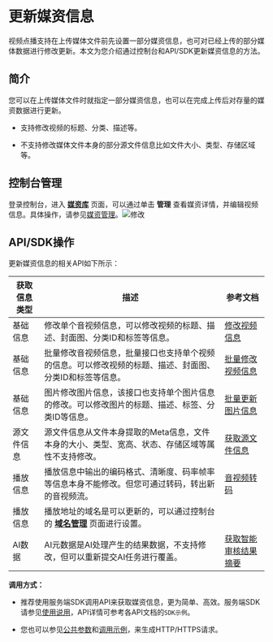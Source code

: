 更新媒资信息 
===========================

视频点播支持在上传媒体文件前先设置一部分媒资信息，也可对已经上传的部分媒体数据进行修改更新。本文为您介绍通过控制台和API/SDK更新媒资信息的方法。

简介 
-----------------------

您可以在上传媒体文件时就指定一部分媒资信息，也可以在完成上传后对存量的媒资数据进行更新。

* 支持修改视频的标题、分类、描述等。

  

* 不支持修改媒体文件本身的部分源文件信息比如文件大小、类型、存储区域等。

  




控制台管理 
--------------------------

登录控制台，进入 **[媒资库](https://vod.console.aliyun.com/#/media/video/list)** 页面，可以通过单击 **管理** 查看媒资详情，并编辑视频信息。具体操作，请参见[媒资管理](/cn.zh-CN/控制台指南/媒资库/媒资管理.md)。![修改](https://static-aliyun-doc.oss-accelerate.aliyuncs.com/assets/img/zh-CN/4030685061/p180176.png)

API/SDK操作 
------------------------------

更新媒资信息的相关API如下所示：


| 获取信息类型 |                                              描述                                               |                                  参考文档                                  |
|--------|-----------------------------------------------------------------------------------------------|------------------------------------------------------------------------|
| 基础信息   | 修改单个音视频信息，可以修改视频的标题、描述、封面图、分类ID和标签等信息。                                                        | [修改视频信息](/cn.zh-CN/服务端API/媒资管理/音视频管理/修改视频信息.md)        |
| 基础信息   | 批量修改音视频信息，批量接口也支持单个视频的信息。可以修改视频的标题、描述、封面图、分类ID和标签等信息。                                         | [批量修改视频信息](/cn.zh-CN/服务端API/媒资管理/音视频管理/批量修改视频信息.md)    |
| 基础信息   | 图片修改图片信息，该接口也支持单个图片信息的修改。可以修改图片的标题、描述、标签、分类ID等信息。                                             | [批量更新图片信息](/cn.zh-CN/服务端API/媒资管理/图片管理/批量更新图片信息.md)     |
| 源文件信息  | 源文件信息从文件本身提取的Meta信息，文件本身的大小、类型、宽高、状态、存储区域等属性不支持修改。                                            | [获取源文件信息](/cn.zh-CN/服务端API/媒资管理/音视频管理/获取源文件信息.md)      |
| 播放信息   | 播放信息中输出的编码格式、清晰度、码率帧率等信息本身不能修改。但您可通过转码，转出新的音视频流。                                              | [音视频转码](/cn.zh-CN/开发指南/媒体处理/音视频转码.md)  |
| 播放信息   | 播放地址的域名是可以更新的，可以通过控制台的 **[域名管理](https://help.aliyun.com/document_detail/86074.html)** 页面进行设置。 |                                                                        |
| AI数据   | AI元数据是AI处理产生的结果数据，不支持修改，但可以重新提交AI任务进行覆盖。                                                      | [获取智能审核结果摘要](/cn.zh-CN/服务端API/媒体审核/智能审核/获取智能审核结果摘要.md) |



**调用方式：** 

* 推荐使用服务端SDK调用API来获取媒资信息，更为简单、高效。服务端SDK请参见[使用说用](/cn.zh-CN/服务端SDK/使用说明.md)，API详情可参考各API文档的`SDK示例`。

  

* 您也可以参见[公共参数](/cn.zh-CN/服务端API/调用方式/公共参数.md)和[调用示例](/cn.zh-CN/服务端API/调用方式/调用示例.md)，来生成HTTP/HTTPS请求。

  



